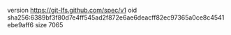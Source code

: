 version https://git-lfs.github.com/spec/v1
oid sha256:6389bf3f80d7e4ff545ad2f872e6ae6deacff82ec97365a0ce8c4541ebe9aff6
size 7065
